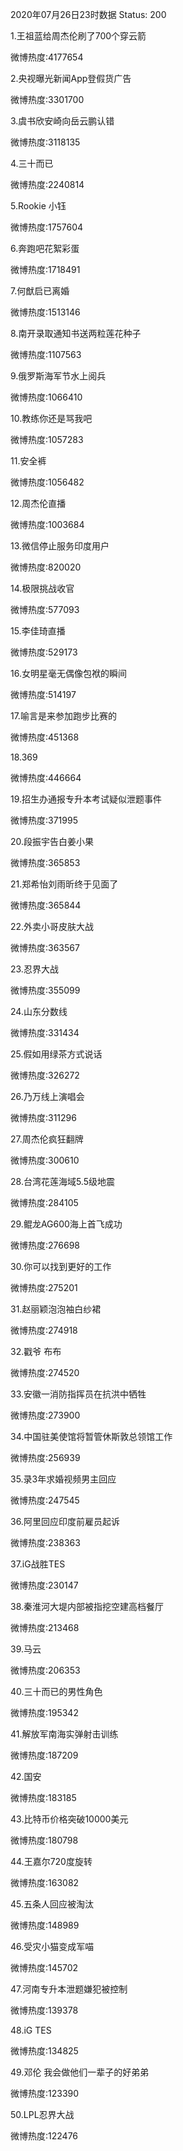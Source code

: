 2020年07月26日23时数据
Status: 200

1.王祖蓝给周杰伦刷了700个穿云箭

微博热度:4177654

2.央视曝光新闻App登假货广告

微博热度:3301700

3.虞书欣安崎向岳云鹏认错

微博热度:3118135

4.三十而已

微博热度:2240814

5.Rookie 小钰

微博热度:1757604

6.奔跑吧花絮彩蛋

微博热度:1718491

7.何猷启已离婚

微博热度:1513146

8.南开录取通知书送两粒莲花种子

微博热度:1107563

9.俄罗斯海军节水上阅兵

微博热度:1066410

10.教练你还是骂我吧

微博热度:1057283

11.安全裤

微博热度:1056482

12.周杰伦直播

微博热度:1003684

13.微信停止服务印度用户

微博热度:820020

14.极限挑战收官

微博热度:577093

15.李佳琦直播

微博热度:529173

16.女明星毫无偶像包袱的瞬间

微博热度:514197

17.喻言是来参加跑步比赛的

微博热度:451368

18.369

微博热度:446664

19.招生办通报专升本考试疑似泄题事件

微博热度:371995

20.段振宇告白姜小果

微博热度:365853

21.郑希怡刘雨昕终于见面了

微博热度:365844

22.外卖小哥皮肤大战

微博热度:363567

23.忍界大战

微博热度:355099

24.山东分数线

微博热度:331434

25.假如用绿茶方式说话

微博热度:326272

26.乃万线上演唱会

微博热度:311296

27.周杰伦疯狂翻牌

微博热度:300610

28.台湾花莲海域5.5级地震

微博热度:284105

29.鲲龙AG600海上首飞成功

微博热度:276698

30.你可以找到更好的工作

微博热度:275201

31.赵丽颖泡泡袖白纱裙

微博热度:274918

32.戳爷 布布

微博热度:274520

33.安徽一消防指挥员在抗洪中牺牲

微博热度:273900

34.中国驻美使馆将暂管休斯敦总领馆工作

微博热度:256939

35.录3年求婚视频男主回应

微博热度:247545

36.阿里回应印度前雇员起诉

微博热度:238363

37.iG战胜TES

微博热度:230147

38.秦淮河大堤内部被指挖空建高档餐厅

微博热度:213468

39.马云

微博热度:206353

40.三十而已的男性角色

微博热度:195342

41.解放军南海实弹射击训练

微博热度:187209

42.国安

微博热度:183185

43.比特币价格突破10000美元

微博热度:180798

44.王嘉尔720度旋转

微博热度:163082

45.五条人回应被淘汰

微博热度:148989

46.受灾小猫变成军喵

微博热度:145702

47.河南专升本泄题嫌犯被控制

微博热度:139378

48.iG TES

微博热度:134825

49.邓伦 我会做他们一辈子的好弟弟

微博热度:123390

50.LPL忍界大战

微博热度:122476

